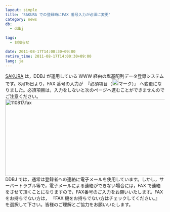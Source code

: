 ```yaml
---
layout: simple
title: 'SAKURA での登録時にFAX 番号入力が必須に変更'
category: news
db:
  - ddbj

tags:
  - お知らせ

date: 2011-08-17T14:00:30+09:00
retire_time: 2011-08-17T14:00:30+09:00
lang: ja
---
```


<a href="http://sakura.ddbj.nig.ac.jp/top-j.html">SAKURA</a> は，DDBJ が運用している WWW 経由の塩基配列データ登録システムです。8月15日より，FAX 番号の入力が  『必須項目（<img src="{{ site.baseurl }}/assets/images/news/M.gif" title="M" width="20" height="20" class="alignnone size-full wp-image-11382">マーク）』 へ変更になりました。必須項目は，入力をしないと次のページへ進むことができませんのでご注意ください。<a href="{{ site.baseurl }}/assets/images/news/110817.fax_2.gif"><img src="{{ site.baseurl }}/assets/images/news/110817.fax_2.gif" title="110817.fax" width="645" height="243" class="alignnone size-full wp-image-11167"></a>DDBJ では，通常は登録者への連絡に電子メールを使用しています。しかし，サーバートラブル等で，電子メールによる連絡ができない場合には，FAX で連絡をさせて頂くことになりますので，FAX番号のご入力をお願いいたします。FAX をお持ちでない方は， 『FAX 機をお持ちでない方はチェックしてください。』 を選択して下さい。皆様のご理解とご協力をお願いいたします。
